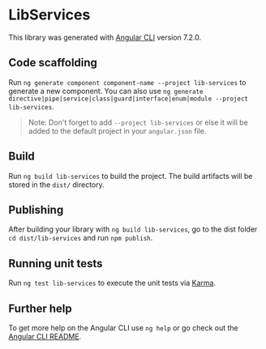 # LibServices

This library was generated with [Angular CLI](https://github.com/angular/angular-cli) version 7.2.0.

## Code scaffolding

Run `ng generate component component-name --project lib-services` to generate a new component. You can also use `ng generate directive|pipe|service|class|guard|interface|enum|module --project lib-services`.
> Note: Don't forget to add `--project lib-services` or else it will be added to the default project in your `angular.json` file. 

## Build

Run `ng build lib-services` to build the project. The build artifacts will be stored in the `dist/` directory.

## Publishing

After building your library with `ng build lib-services`, go to the dist folder `cd dist/lib-services` and run `npm publish`.

## Running unit tests

Run `ng test lib-services` to execute the unit tests via [Karma](https://karma-runner.github.io).

## Further help

To get more help on the Angular CLI use `ng help` or go check out the [Angular CLI README](https://github.com/angular/angular-cli/blob/master/README.md).
